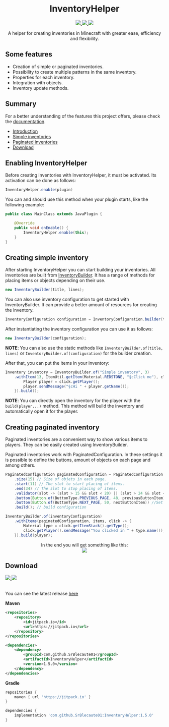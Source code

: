 <h1 align="center">InventoryHelper</h1>

<p align="center">
    <a target="_blank" href="https://jitpack.io/#SrBlecaute01/InventoryHelper" alt="Downloads">
        <img src=https://img.shields.io/jitpack/v/github/SrBlecaute01/InventoryHelper?label=Snapshots&color=lime_green/>
    </a>
    <a target="_blank" href="https://github.com/SrBlecaute01/InventoryHelper/releases" alt="Downloads">
        <img src=https://img.shields.io/github/downloads/SrBlecaute01/InventoryHelper/total?color=lime_green/>
    </a>
    <a target="_blank" href="https://app.codacy.com/gh/SrBlecaute01/InventoryHelper/dashboard" alt="Codacy">
        <img src="https://app.codacy.com/project/badge/Grade/7062d74db06d4935a5e69a7a539e4116"/>
    </a>
</p>

<p align="center">A helper for creating inventories in Minecraft with greater ease, efficiency and flexibility.</p>

## Some features

-  Creation of simple or paginated inventories.
-  Possibility to create multiple patterns in the same inventory.
-  Properties for each inventory.
-  Integration with objects.
-  Inventory update methods.

## Summary

For a better understanding of the features this project offers, please check the [documentation](https://github.com/SrBlecaute01/InventoryHelper/wiki).

-  [Introduction](https://github.com/SrBlecaute01/InventoryHelper#enabling-inventoryhelper)
-  [Simple inventories](https://github.com/SrBlecaute01/InventoryHelper#creating-simple-inventory)
-  [Paginated inventories](https://github.com/SrBlecaute01/InventoryHelper#creating-paginated-inventory)
-  [Download](https://github.com/SrBlecaute01/InventoryHelper#download)

## Enabling InventoryHelper

Before creating inventories with InventoryHelper, it must be activated. Its activation can be done as follows:

```java
InventoryHelper.enable(plugin)
```

You can and should use this method when your plugin starts, like the following example:

```java
public class MainClass extends JavaPlugin {

    @Override
    public void onEnable() {
        InventoryHelper.enable(this);
    }
}
```
## Creating simple inventory

After starting InventoryHelper you can start building your inventories. All inventories are built from [InventoryBuilder](https://github.com/SrBlecaute01/InventoryHelper/blob/master/src/main/java/br/com/blecaute/inventory/InventoryBuilder.java). It has a range of methods for placing items or objects depending on their use.

```java
new InventoryBuilder(title, lines);
```

You can also use inventory configuration to get started with InventoryBuilder. It can provide a better amount of resources for creating the inventory.

```java
InventoryConfiguration configuration = InventoryConfiguration.builder(title, lines).build();
```
After instantiating the inventory configuration you can use it as follows:

```java
new InventoryBuilder(configuration);
```
**NOTE**: You can also use the static methods like ``InventoryBuilder.of(title, lines)`` or ``InventoryBuilder.of(configuration)`` for the builder creation.

After that, you can put the items in your inventory:

```java
Inventory inventory = InventoryBuilder.of("Simple inventory", 3)
    .withItem(13, ItemUtil.getItem(Material.REDSTONE, "§cClick me"), click -> {
        Player player = click.getPlayer();
        player.sendMessage("§cHi " + player.getName());
    }).build();
```

**NOTE**: You can directly open the inventory for the player with the ``build(player...)`` method. This method will build the inventory and automatically open it for the player.

## Creating paginated inventory

Paginated inventories are a convenient way to show various items to players. They can be easily created using InventoryBuilder. 

Paginated inventories work with PaginatedConfiguration. In these settings it is possible to define the buttons, amount of objects on each page and among others.
```java
PaginatedConfiguration paginatedConfiguration = PaginatedConfiguration.builder("identifier")
    .size(15) // Size of objets in each page.
    .start(11) // The slot to start placing of items. 
    .end(34) // The slot to stop placing of items.
    .validator(slot -> (slot > 15 && slot < 20) || (slot > 24 && slot < 29)) // Skip the slots that meet this requirement.
    .button(Button.of(ButtonType.PREVIOUS_PAGE, 48, previousButtonItem)) // Set the button to go back to the page.
    .button(Button.of(ButtonType.NEXT_PAGE, 50, nextButtonItem)) //Set the button to pass the page.
    .build(); // build configuration

InventoryBuilder.of(inventoryConfiguration)
    .withItems(paginatedConfiguration, items, click -> {
        Material type = click.getItemStack().getType();
        click.getPlayer().sendMessage("You clicked in " + type.name());
    }).build(player);
```

<p align="center">
    In the end you will get something like this:
    <br>
    <a href="" alt="Paginated"><img src="https://imgur.com/rUrZtaa.gif"></a>
</p>

## Download

<a target="_blank" href="https://jitpack.io/#SrBlecaute01/InventoryHelper" alt="Downloads">
    <img src=https://img.shields.io/jitpack/v/github/SrBlecaute01/InventoryHelper?label=Snapshots&color=blue/>
</a>
<a target="_blank" href="https://github.com/SrBlecaute01/InventoryHelper/releases" alt="Downloads">
    <img src=https://img.shields.io/github/downloads/SrBlecaute01/InventoryHelper/total?color=blue/>
</a>
<p>
    <br>
    You can see the latest release <a target="_blank" alt="latest" href="https://github.com/SrBlecaute01/InventoryHelper/releases/latest">here</a>
    <br>
</p>

**Maven**
```xml
<repositories>
    <repository>
        <id>jitpack.io</id>
        <url>https://jitpack.io</url>
    </repository>
</repositories>

<dependencies>
    <dependency>
        <groupId>com.github.SrBlecaute01</groupId>
        <artifactId>InventoryHelper</artifactId>
        <version>1.5.0</version>
    </dependency>
</dependencies>
```

**Gradle**
```gradle
repositories {
    maven { url 'https://jitpack.io' }
}

dependencies {
    implementation 'com.github.SrBlecaute01:InventoryHelper:1.5.0'
}
```
